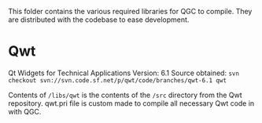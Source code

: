 This folder contains the various required libraries for QGC to compile. They are distributed with the codebase to ease development.

# Qwt
Qt Widgets for Technical Applications
Version: 6.1
Source obtained: `svn checkout svn://svn.code.sf.net/p/qwt/code/branches/qwt-6.1 qwt`

Contents of `/libs/qwt` is the contents of the `/src` directory from the Qwt repository.
qwt.pri file is custom made to compile all necessary Qwt code in with QGC.
